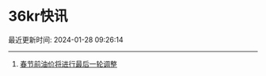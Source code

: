 # 36kr快讯

最近更新时间: 2024-01-28 09:26:14

--- 
1. [春节前油价将进行最后一轮调整](https://www.36kr.com/newsflashes/2623598914443651) 
